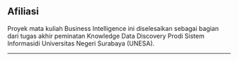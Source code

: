 ## Afiliasi

Proyek mata kuliah Business Intelligence ini diselesaikan sebagai bagian dari tugas akhir  peminatan Knowledge Data Discovery Prodi Sistem Informasidi Universitas Negeri Surabaya (UNESA).

---

